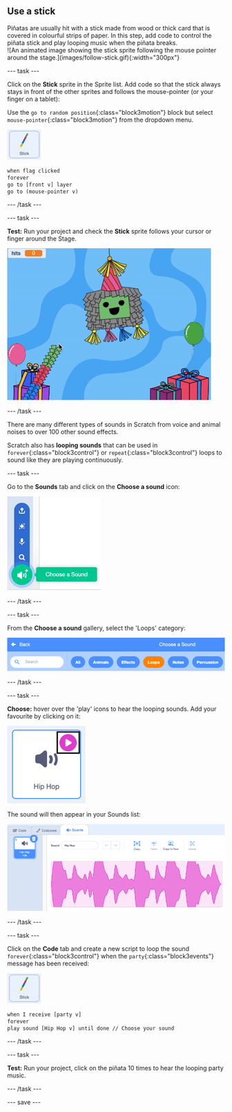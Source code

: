 ## Use a stick

<div style="display: flex; flex-wrap: wrap">
<div style="flex-basis: 200px; flex-grow: 1; margin-right: 15px;">
 Piñatas are usually hit with a stick made from wood or thick card that is covered in colourful strips of paper. In this step, add code to control the piñata stick and play looping music when the piñata breaks. 
</div>
<div>
![An animated image showing the stick sprite following the mouse pointer around the stage.](images/follow-stick.gif){:width="300px"}
</div>
</div>

--- task ---

Click on the **Stick** sprite in the Sprite list. Add code so that the stick always stays in front of the other sprites and follows the mouse-pointer (or your finger on a tablet):

Use the `go to random position`{:class="block3motion"} block but select `mouse-pointer`{:class="block3motion"} from the dropdown menu.

![The Stick sprite icon](images/stick-sprite.png)

```blocks3
when flag clicked
forever
go to [front v] layer
go to (mouse-pointer v)
```

--- /task ---

--- task ---

**Test:** Run your project and check the **Stick** sprite follows your cursor or finger around the Stage.

![An animated image showing the stick sprite following the mouse pointer around the stage.](images/follow-stick.gif)

--- /task ---

There are many different types of sounds in Scratch from voice and animal noises to over 100 other sound effects. 

Scratch also has **looping sounds** that can be used in `forever`{:class="block3control"} or `repeat`{:class="block3control"} loops to sound like they are playing continuously. 

--- task ---

Go to the **Sounds** tab and click on the **Choose a sound** icon:

![The Choose a sound icon with the sounds popup menu. When selected, the choose a sound icon is a white speaker on a green circle.](images/sound-icon.png)

--- /task ---

--- task ---

From the **Choose a sound** gallery, select the 'Loops' category:

![The Sound gallery with 'Loops' category highlighted in orange to show it has been selected. The other categories are in blue.](images/loops-category.png)

--- /task ---

--- task ---

**Choose:** hover over the 'play' icons to hear the looping sounds. Add your favourite by clicking on it:

![The 'Hip hop' sound with play icon highlighted in the top right corner of the sound icon.](images/play-icon.png)

The sound will then appear in your Sounds list:

![The 'Hip hop' sound in the Sound list on the Sounds tab.](images/added-sound.png)

--- /task ---

--- task ---

Click on the **Code** tab and create a new script to loop the sound `forever`{:class="block3control"} when the `party`{:class="block3events"} message has been received:

![The Stick sprite icon](images/stick-sprite.png)

```blocks3
when I receive [party v]
forever
play sound [Hip Hop v] until done // Choose your sound
```

--- /task ---

--- task ---

**Test:** Run your project, click on the piñata 10 times to hear the looping party music.

--- /task ---

--- save ---
